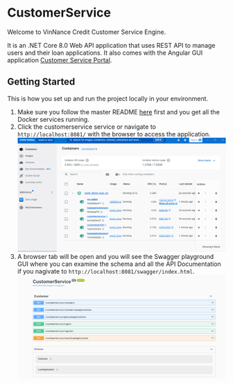 # CustomerService

Welcome to VinNance Credit Customer Service Engine.

It is an .NET Core 8.0 Web API application that uses REST API to manage users and their loan applications.
It also comes with the Angular GUI application [Customer Service Portal](https://github.com/vinhngogia0906/Event_Driven_Loan_Evaluation/tree/main/customer-portal-app).


## Getting Started
This is how you set up and run the project locally in your environment.

1. Make sure you follow the master README [here](https://github.com/vinhngogia0906/Event_Driven_Loan_Evaluation) first and you get all the Docker services running.
2. Click the customerservice service or navigate to `http://localhost:8081/` with the browser to access the application.
![Docker Container](image-1.png)
3. A browser tab will be open and you will see the Swagger playground GUI where you can examine the schema and all the API Documentation if you nagivate to `http://localhost:8081/swagger/index.html`.
![Swagger playground GUI](image-2.png)
